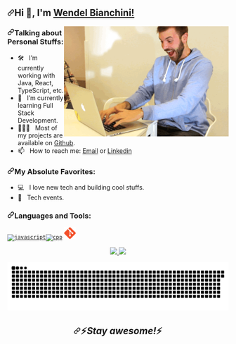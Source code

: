 <article class="markdown-body entry-content container-lg" itemprop="text"><h2 dir="auto"><a id="user-content-hey--im-wendel-bianchini" class="anchor" aria-hidden="true" href="#hey--im-wendel-bianchini"><svg class="octicon octicon-link" viewBox="0 0 16 16" version="1.1" width="16" height="16" aria-hidden="true"><path fill-rule="evenodd" d="M7.775 3.275a.75.75 0 001.06 1.06l1.25-1.25a2 2 0 112.83 2.83l-2.5 2.5a2 2 0 01-2.83 0 .75.75 0 00-1.06 1.06 3.5 3.5 0 004.95 0l2.5-2.5a3.5 3.5 0 00-4.95-4.95l-1.25 1.25zm-4.69 9.64a2 2 0 010-2.83l2.5-2.5a2 2 0 012.83 0 .75.75 0 001.06-1.06 3.5 3.5 0 00-4.95 0l-2.5 2.5a3.5 3.5 0 004.95 4.95l1.25-1.25a.75.75 0 00-1.06-1.06l-1.25 1.25a2 2 0 01-2.83 0z"></path></svg></a>Hi <g-emoji class="g-emoji" alias="wave" fallback-src="https://github.githubassets.com/images/icons/emoji/unicode/1f44b.png">👋</g-emoji>, I'm <a href="https://github.com/wendel-bianchini/">Wendel Bianchini!</a></h2>
  
<p><a target="_blank" rel="noopener noreferrer" href="https://github.com/Wendel-Bianchini/Wendel-Bianchini/blob/61f7ea00d432f7735eaa7beeac5bf459f42052b2/6DMO.gif"><img align="right" height="250" width="375" alt="" src="https://github.com/Wendel-Bianchini/Wendel-Bianchini/blob/61f7ea00d432f7735eaa7beeac5bf459f42052b2/6DMO.gif" style="max-width: 100%;"></a></p>
<h3 dir="auto"><a id="user-content-talking-about-personal-stuffs" class="anchor" aria-hidden="true" href="#talking-about-personal-stuffs"><svg class="octicon octicon-link" viewBox="0 0 16 16" version="1.1" width="16" height="16" aria-hidden="true"><path fill-rule="evenodd" d="M7.775 3.275a.75.75 0 001.06 1.06l1.25-1.25a2 2 0 112.83 2.83l-2.5 2.5a2 2 0 01-2.83 0 .75.75 0 00-1.06 1.06 3.5 3.5 0 004.95 0l2.5-2.5a3.5 3.5 0 00-4.95-4.95l-1.25 1.25zm-4.69 9.64a2 2 0 010-2.83l2.5-2.5a2 2 0 012.83 0 .75.75 0 001.06-1.06 3.5 3.5 0 00-4.95 0l-2.5 2.5a3.5 3.5 0 004.95 4.95l1.25-1.25a.75.75 0 00-1.06-1.06l-1.25 1.25a2 2 0 01-2.83 0z"></path></svg></a>Talking about Personal Stuffs:</h3>
<ul dir="auto">
<li><g-emoji class="g-emoji" alias="hammer_and_wrench" fallback-src="https://github.githubassets.com/images/icons/emoji/unicode/1f6e0.png">🛠</g-emoji> &nbsp; I’m currently working with Java, React, TypeScript, etc.</li>
<li><g-emoji class="g-emoji" alias="rocket" fallback-src="https://github.githubassets.com/images/icons/emoji/unicode/1f680.png">🚀</g-emoji> &nbsp; I’m currently learning Full Stack Development.</li>
<li>👨🏻&zwj;💻 &nbsp; Most of my projects are available on <a href="https://github.com/wendel-bianchini/">Github</a>.</li>
<li><g-emoji class="g-emoji" alias="mailbox" fallback-src="https://github.githubassets.com/images/icons/emoji/unicode/1f4eb.png">📫</g-emoji> &nbsp; How to reach me: <a href="mailto:wendelbianchini@gmail.com">Email</a> or <a href="https://www.linkedin.com/in/wendelbianchini/">Linkedin</a></li>
</ul>
<h3 dir="auto"><a id="user-content-my-absolute-favorites" class="anchor" aria-hidden="true" href="#my-absolute-favorites"><svg class="octicon octicon-link" viewBox="0 0 16 16" version="1.1" width="16" height="16" aria-hidden="true"><path fill-rule="evenodd" d="M7.775 3.275a.75.75 0 001.06 1.06l1.25-1.25a2 2 0 112.83 2.83l-2.5 2.5a2 2 0 01-2.83 0 .75.75 0 00-1.06 1.06 3.5 3.5 0 004.95 0l2.5-2.5a3.5 3.5 0 00-4.95-4.95l-1.25 1.25zm-4.69 9.64a2 2 0 010-2.83l2.5-2.5a2 2 0 012.83 0 .75.75 0 001.06-1.06 3.5 3.5 0 00-4.95 0l-2.5 2.5a3.5 3.5 0 004.95 4.95l1.25-1.25a.75.75 0 00-1.06-1.06l-1.25 1.25a2 2 0 01-2.83 0z"></path></svg></a>My Absolute Favorites:</h3>
<ul dir="auto">
<li><g-emoji class="g-emoji" alias="computer" fallback-src="https://github.githubassets.com/images/icons/emoji/unicode/1f4bb.png">💻</g-emoji> &nbsp; I love new tech and building cool stuffs.</li>
<li><g-emoji class="g-emoji" alias="pizza" fallback-src="https://github.githubassets.com/images/icons/emoji/unicode/1f355.png">🍕</g-emoji> &nbsp; Tech events.</li>
</ul>
<h3 dir="auto"><a id="user-content-languages-and-tools" class="anchor" aria-hidden="true" href="#languages-and-tools"><svg class="octicon octicon-link" viewBox="0 0 16 16" version="1.1" width="16" height="16" aria-hidden="true"><path fill-rule="evenodd" d="M7.775 3.275a.75.75 0 001.06 1.06l1.25-1.25a2 2 0 112.83 2.83l-2.5 2.5a2 2 0 01-2.83 0 .75.75 0 00-1.06 1.06 3.5 3.5 0 004.95 0l2.5-2.5a3.5 3.5 0 00-4.95-4.95l-1.25 1.25zm-4.69 9.64a2 2 0 010-2.83l2.5-2.5a2 2 0 012.83 0 .75.75 0 001.06-1.06 3.5 3.5 0 00-4.95 0l-2.5 2.5a3.5 3.5 0 004.95 4.95l1.25-1.25a.75.75 0 00-1.06-1.06l-1.25 1.25a2 2 0 01-2.83 0z"></path></svg></a>Languages and Tools:</h3>
  
<p dir="auto">
<code><a target="_blank" rel="noopener noreferrer" href="https://img.icons8.com/dusk/64/000000/java-coffee-cup-logo.png"><img height="27" src="https://img.icons8.com/dusk/64/000000/java-coffee-cup-logo.png" alt="javascript" style="max-width: 100%;"></a></code><code><a target="_blank" rel="noopener noreferrer" href="https://cdn.jsdelivr.net/gh/devicons/devicon/icons/typescript/typescript-original.svg"><img height="27" src="https://cdn.jsdelivr.net/gh/devicons/devicon/icons/typescript/typescript-original.svg" alt="cpp" style="max-width: 100%;"></a></code>
<code><a target="_blank" rel="noopener noreferrer" href="https://raw.githubusercontent.com/devicons/devicon/master/icons/git/git-original.svg"><img height="27" src="https://raw.githubusercontent.com/devicons/devicon/master/icons/git/git-original.svg" alt="git" style="max-width: 100%;"></a></code>
</p>
  
<div align="center">
  <a href="https://github.com/Wendel-Bianchini">
  <img height="180em" src="https://github-readme-stats.vercel.app/api?username=Wendel-Bianchini&show_icons=true&theme=midnight-purple&include_all_commits=true&count_private=true"/>
  <img height="180em" src="https://github-readme-stats.vercel.app/api/top-langs/?username=Wendel-Bianchini&layout=default&langs_count=7&theme=midnight-purple"/>
</div>

   ![Snake animation](https://github.com/Wendel-Bianchini/Wendel-Bianchini/blob/output/github-contribution-grid-snake.svg)
 
</div>
  
  <h1 align="center" dir="auto"><a id="user-content-️stay-awesome️" class="anchor" aria-hidden="true" href="#️stay-awesome️"><svg class="octicon octicon-link" viewBox="0 0 16 16" version="1.1" width="16" height="16" aria-hidden="true"><path fill-rule="evenodd" d="M7.775 3.275a.75.75 0 001.06 1.06l1.25-1.25a2 2 0 112.83 2.83l-2.5 2.5a2 2 0 01-2.83 0 .75.75 0 00-1.06 1.06 3.5 3.5 0 004.95 0l2.5-2.5a3.5 3.5 0 00-4.95-4.95l-1.25 1.25zm-4.69 9.64a2 2 0 010-2.83l2.5-2.5a2 2 0 012.83 0 .75.75 0 001.06-1.06 3.5 3.5 0 00-4.95 0l-2.5 2.5a3.5 3.5 0 004.95 4.95l1.25-1.25a.75.75 0 00-1.06-1.06l-1.25 1.25a2 2 0 01-2.83 0z"></path></svg></a><g-emoji class="g-emoji" alias="zap" fallback-src="https://github.githubassets.com/images/icons/emoji/unicode/26a1.png">⚡️</g-emoji><i>Stay awesome!</i><g-emoji class="g-emoji" alias="zap" fallback-src="https://github.githubassets.com/images/icons/emoji/unicode/26a1.png">⚡️</g-emoji></h1>
